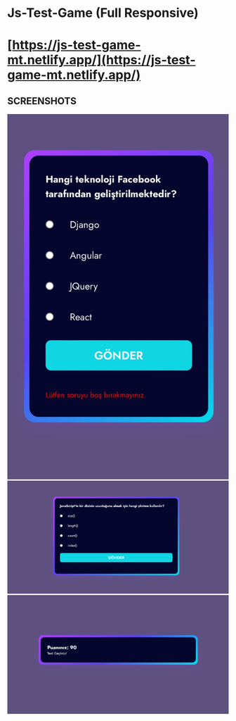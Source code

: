 # Js-Test-Game (Full Responsive)
# [https://js-test-game-mt.netlify.app/](https://js-test-game-mt.netlify.app/)

## SCREENSHOTS
![image1](/screenshots/0.jpg)
![image2](/screenshots/1.PNG)
![image3](/screenshots/2.PNG)
